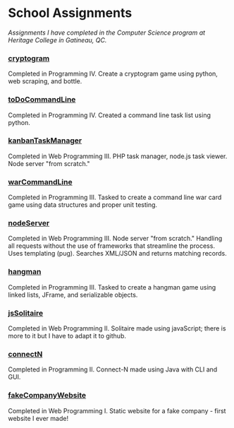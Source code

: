# School Assignments
_Assignments I have completed in the Computer Science program at Heritage College in Gatineau, QC._

### [cryptogram](https://github.com/marissa-cleroux/cryptogram)
Completed in Programming IV. Create a cryptogram game using python, web scraping, and bottle.

### [toDoCommandLine](https://github.com/marissa-cleroux/commandLineToDoList)
Completed in Programming IV. Created a command line task list using python.

### [kanbanTaskManager](https://kanban-task-manager.herokuapp.com/)
Completed in Web Programming III. PHP task manager, node.js task viewer. Node server "from scratch."

### [warCommandLine](https://github.com/marissa-cleroux/warCardGame/tree/master/src/war)
Completed in Programming III. Tasked to create a command line war card game using data structures and proper unit testing.

### [nodeServer](https://mcleroux-node-server.herokuapp.com)
Completed in Web Programming III. Node server "from scratch." Handling all requests without the use of frameworks that streamline the process. Uses templating (pug). Searches XML/JSON and returns matching records.

### [hangman](https://github.com/marissa-cleroux/hangman)
Completed in Programming III. Tasked to create a hangman game using linked lists, JFrame, and serializable objects.

### [jsSolitaire](https://marissa-cleroux.github.io/schoolAssignments/jsSolitaire/game.html)
Completed in Web Programming II. Solitaire made using javaScript; there is more to it but I have to adapt it to github.

### [connectN](https://github.com/marissa-cleroux/connectN)
Completed in Programming II. Connect-N made using Java with CLI and GUI. 

### [fakeCompanyWebsite](https://marissa-cleroux.github.io/schoolAssignments/fakeCompanyWebsite/index.html)
Completed in Web Programming I. Static website for a fake company - first website I ever made!



